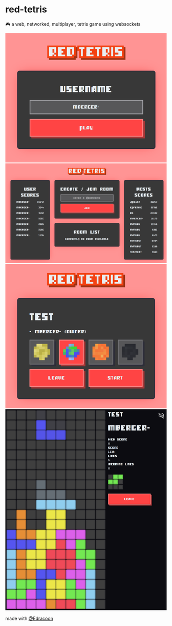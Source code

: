 # red-tetris
🎮 a web, networked, multiplayer, tetris game using websockets

![](./screenshots/login.png)
![](./screenshots/scores.png)
![](./screenshots/room.png)
![](./screenshots/game.png)

made with [@Edracoon](https://github.com/Edracoon)
